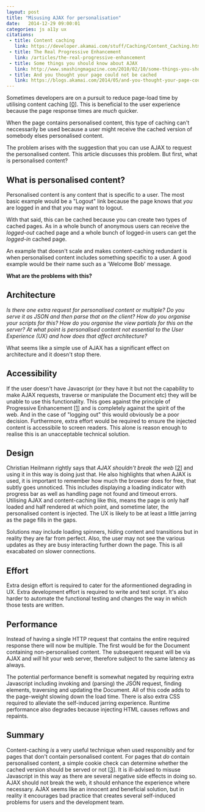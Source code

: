 ```yaml
---
layout: post
title: "Misusing AJAX for personalisation"
date:   2014-12-29 09:00:01
categories: js a11y ux
citations:
 - title: Content caching
   link: https://developer.akamai.com/stuff/Caching/Content_Caching.html
 - title: The Real Progressive Enhancement
   link: /articles/the-real-progressive-enhancement
 - title: Some things you should know about AJAX
   link: http://www.smashingmagazine.com/2010/02/10/some-things-you-should-know-about-ajax/
 - title: And you thought your page could not be cached
   link: https://blogs.akamai.com/2014/05/and-you-thought-your-page-could-not-be-cached.html
---
```


Sometimes developers are on a pursuit to reduce page-load time by utilising content caching [[0](#ref0)]. This is beneficial to the user experience because the page response times are *much* quicker.

When the page contains personalised content, this type of caching can't neccessarily be used because a user might receive the cached version of somebody elses personalised content.

The problem arises with the suggestion that you can use AJAX to request the personalised content. This article discusses this problem. But first, what is personalised content?

## What is personalised content?

Personalised content is any content that is specific to a user. The most basic example would be a "Logout" link because the page knows that *you* are logged in and that *you* may want to logout.

With that said, this can be cached because you can create two types of cached pages. As in a whole bunch of anonymous users can receive the *logged-out* cached page and a whole bunch of logged-in users can get the *logged-in* cached page.

An example that doesn't scale and makes content-caching redundant is when personalised content includes something specific to a user. A good example would be their name such as a 'Welcome Bob' message.

**What are the problems with this?**

## Architecture

*Is there one extra request for personalised content or multiple? Do you serve it as JSON and then parse that on the client? How do you organise your scripts for this? How do you organise the view partials for this on the server? At what point is personalised content not essential to the User Experience (UX) and how does that affect architecture?*

What seems like a simple use of AJAX has a significant effect on architecture and it doesn't stop there.

## Accessibility

If the user doesn't have Javascript (or they have it but not the capability to make AJAX requests, traverse or manipulate the Document etc) they will be unable to use this functionality. This goes against the principle of Progressive Enhancement [[1](#ref1)] and is completely against the spirit of the web. And in the case of "logging out" this would obviously be a poor decision. Furthermore, extra effort would be required to ensure the injected content is accessibile to screen readers. This alone is reason enough to realise this is an unacceptable technical solution.

## Design

Christian Heilmann rightly says that *AJAX shouldn't break the web* [[2](#ref2)] and using it in this way is doing just that. He also highlights that when AJAX is used, it is important to remember how much the browser does for free, that subtly goes unnoticed. This includes displaying a loading indicator with  progress bar as well as handling page not found and timeout errors. Utilising AJAX and content-caching like this, means the page is only half loaded and half rendered at which point, and sometime later, the personalised content is injected. The UX is likely to be at least a little jarring as the page fills in the gaps.

Solutions may include loading spinners, hiding content and transitions but in reality they are far from perfect. Also, the user may not see the various updates as they are busy interacting further down the page. This is all exacabated on slower connections.

## Effort

Extra design effort is required to cater for the aformentioned degrading in UX. Extra development effort is required to write and test script. It's also harder to automate the functional testing and changes the way in which those tests are written.

## Performance

Instead of having a single HTTP request that contains the entire required response there will now be multiple. The first would be for the Document containing non-personalised content. The subsequent request will be via AJAX and *will* hit your web server, therefore subject to the same latency as always.

The potential performance benefit is somewhat negated by requiring extra Javascript including invoking and (parsing) the JSON request, finding elements, traversing and updating the Document. All of this code adds to the page-weight slowing down the load time. There is also extra CSS required to alleviate the self-induced jarring experience. Runtime performance also degrades because injecting HTML causes reflows and repaints.

## Summary

Content-caching *is* a very useful technique when used responsibly and for pages that don't contain personalised content. For pages that *do* contain personalised content, a simple cookie check can determine whether the cached version should be served or not [[3](#ref3)]. It is ill-advised to misuse Javascript in this way as there are several negative side effects in doing so. AJAX should not break the web, it should enhance the experience where necessary. AJAX seems like an innocent and beneficial solution, but in reality it encourages bad practice that creates several self-induced problems for users and the development team.

<!--

## Todo:

* https://remysharp.com/2012/04/25/mobile-battery-performance
* http://itamarst.org/writings/dynamiccaching.html
* cache invalidated means it goes to server anyway

## Comment from blog covers it off:

> I think this would be a useful technique in only special situations. It does accomplish what you want but will require multiple downloads and will make a portion of your page unaccessible to those who have disabled JS (from what I have heard that is 10% of the intenet population).

> Plus I am dubious of the savings. The reason for the caching to not have a web brower contact the website. It can just retrieve the content from cache. But if it is having to retrieve a portion of the content anyway you still have to make a HTTP request. Might as well make that response a bit bigger and get rid of the multiple requests and more complex code.

> Sounds to me like this is going a little overboard on caching. Some pages are just not designed for caching. If that is the case then implement your application to use the “If-Modified-Since” header. That way the user can make their request but get back a small response in most cases.

> I think this is premature optimization.

-->